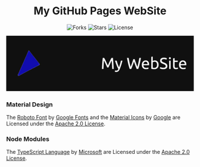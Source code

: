<h1 align="center">My GitHub Pages WebSite</h1>

<p align="center">
<img src="https://img.shields.io/github/forks/caiodsa-lab/caiodsa-lab.github.io?style=flat-square" alt="Forks">
<img src="https://img.shields.io/github/stars/caiodsa-lab/caiodsa-lab.github.io?style=flat-square"" alt="Stars">
<img src="https://img.shields.io/github/license/caiodsa-lab/caiodsa-lab.github.io?style=flat-square"" alt="License">
</p>

<img src="design/images/banner.jpg" alt="Banner">

### Material Design
The [Roboto Font](https://github.com/googlefonts/roboto) by [Google Fonts](https://github.com/googlefonts/) and the [Material Icons](https://github.com/google/material-design-icons) by [Google](https://github.com/google/) are Licensed under the [Apache 2.0 License](http://www.apache.org/licenses/LICENSE-2.0).

### Node Modules

The [TypeScript Language](https://github.com/microsoft/TypeScript/) by [Microsoft](https://github.com/microsoft/) are Licensed under the [Apache 2.0 License](http://www.apache.org/licenses/LICENSE-2.0).
